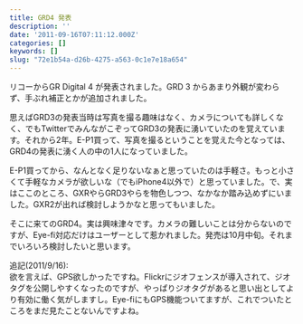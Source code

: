 ```yaml
---
title: GRD4 発表
description: ''
date: '2011-09-16T07:11:12.000Z'
categories: []
keywords: []
slug: "72e1b54a-d26b-4275-a563-0c1e7e18a654"
---
```

リコーからGR Digital 4 が発表されました。GRD 3 からあまり外観が変わらず、手ぶれ補正とかが追加されました。

思えばGRD3の発表当時は写真を撮る趣味はなく、カメラについても詳しくなく、でもTwitterでみんながこぞってGRD3の発表に湧いていたのを覚えています。それから2年。E-P1買って、写真を撮るということを覚えた今となっては、GRD4の発表に湧く人の中の1人になっていました。

E-P1買ってから、なんとなく足りないなぁと思っていたのは手軽さ。もっと小さくて手軽なカメラが欲しいな（でもiPhone4以外で）と思っていました。で、実はここのところ、GXRやらGRD3やらを物色しつつ、なかなか踏み込めずにいました。GXR2が出れば検討しようかなと思ってもいました。

そこに来てのGRD4。実は興味津々です。カメラの難しいことは分からないのですが、Eye-fi対応だけはユーザーとして惹かれました。発売は10月中旬。それまでいろいろ検討したいと思います。

追記(2011/9/16):  
欲を言えば、GPS欲しかったですね。Flickrにジオフェンスが導入されて、ジオタグを公開しやすくなったのですが、やっぱりジオタグがあると思い出としてより有効に働く気がしますし。Eye-fiにもGPS機能ついてますが、これでついたところをまだ見たことないんですよね。